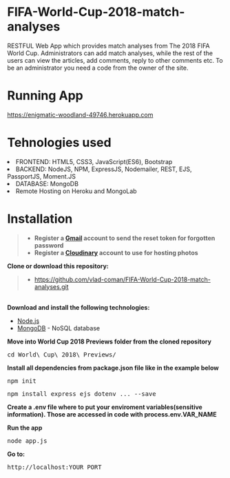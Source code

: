# FIFA-World-Cup-2018-match-analyses
RESTFUL Web App which provides match analyses from The 2018 FIFA World Cup. Administrators can add match analyses, while the rest of the users can view the articles, add comments, reply to other comments etc. To be an administrator you need a code from the owner of the site.

# Running App
https://enigmatic-woodland-49746.herokuapp.com

# Tehnologies used
<li>FRONTEND: HTML5, CSS3, JavaScript(ES6), Bootstrap</li>
<li>BACKEND: NodeJS, NPM, ExpressJS, Nodemailer, REST, EJS, PassportJS, Moment.JS</li>
<li>DATABASE: MongoDB</li>
<li>Remote Hosting on Heroku and MongoLab</li>

# Installation
> - <b>Register a <a href="https://www.google.com/gmail/about/#">Gmail</a> account to send the reset token for forgotten password</b></br>
> - <b>Register a <a href="https://cloudinary.com/">Cloudinary</a> account to use for hosting photos</b></br>

<b>Clone or download this repository:</b></br>
> - https://github.com/vlad-coman/FIFA-World-Cup-2018-match-analyses.git
</br>
<b>Download and install the following technologies:</b></br>
<ul>
  <li><a href="https://nodejs.org/en/download/">Node.js</a></li>
  <li><a href="https://www.mongodb.com/">MongoDB</a> - NoSQL database</li>
</ul>
<b>Move into World Cup 2018 Previews folder from the cloned repository</b>
<pre>cd World\ Cup\ 2018\ Previews/
</pre>
<b>Install all dependencies from package.json file like in the example below</b></br>
<pre>npm init</pre>
<pre>npm install express ejs dotenv ... --save</pre>
<p><b>Create a .env file where to put your enviroment variables(sensitive information). Those are accessed in code with process.env.VAR_NAME</b></p> 

<b>Run the app</b></br>
<pre>node app.js</pre>
<b>Go to:</b></br>
<pre>http://localhost:YOUR_PORT</pre>
